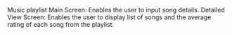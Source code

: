 Music playlist
Main Screen: 
Enables the user to input song details.
Detailed View Screen:
Enables the user to display list of songs and the average rating of each song from the playlist.

